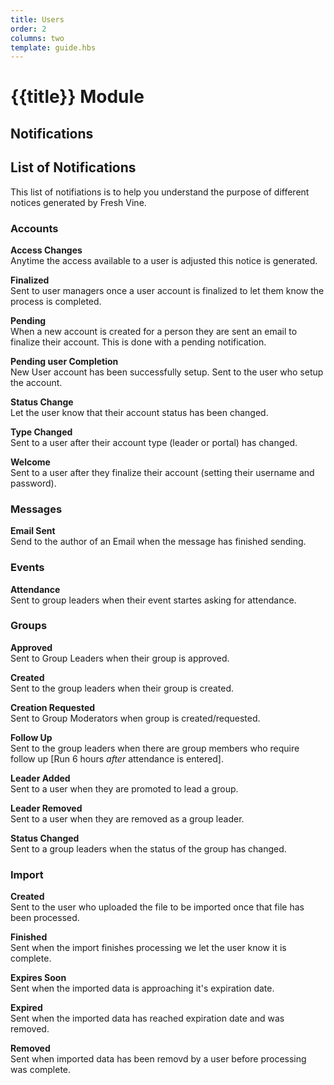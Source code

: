 ```yaml
---
title: Users
order: 2
columns: two
template: guide.hbs
---
```


# {{title}} Module





## Notifications  

## List of Notifications  
  
This list of notifiations is to help you understand the purpose of different notices generated by Fresh Vine.  

### Accounts

**Access Changes**  
Anytime the access available to a user is adjusted this notice is generated.  

**Finalized**  
Sent to user managers once a user account is finalized to let them know the process is completed.  

**Pending**  
When a new account is created for a person they are sent an email to finalize their account. This is done with a pending notification.  

**Pending user Completion**  
New User account has been successfully setup. Sent to the user who setup the account.  
  
**Status Change**  
Let the user know that their account status has been changed.  
  
**Type Changed**  
Sent to a user after their account type (leader or portal) has changed.  
  
**Welcome**  
Sent to a user after they finalize their account (setting their username and password).  
  
### Messages  

**Email Sent**  
Send to the author of an Email when the message has finished sending.  
  
### Events  
  
**Attendance**  
Sent to group leaders when their event startes asking for attendance.  
  
### Groups  

**Approved**  
Sent to Group Leaders when their group is approved.  
  
**Created**  
Sent to the group leaders when their group is created.  
  
**Creation Requested**  
Sent to Group Moderators when group is created/requested.  
  
**Follow Up**  
Sent to the group leaders when there are group members who require follow up [Run 6 hours *after* attendance is entered].  
  
**Leader Added**  
Sent to a user when they are promoted to lead a group.  
  
**Leader Removed**  
Sent to a user when they are removed as a group leader.  
  
**Status Changed**  
Sent to a group leaders when the status of the group has changed.  
  
### Import  
  
**Created**  
Sent to the user who uploaded the file to be imported once that file has been processed.  
  
**Finished**  
Sent when the import finishes processing we let the user know it is complete.  
  
**Expires Soon**  
Sent when the imported data is approaching it's expiration date.  
  
**Expired**  
Sent when the imported data has reached expiration date and was removed.  
  
**Removed**  
Sent when imported data has been removd by a user before processing was complete.  
  
  
  